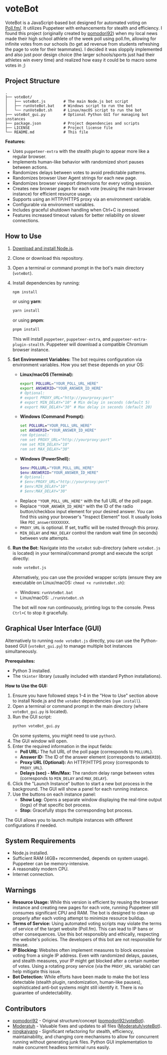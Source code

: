# voteBot

VoteBot is a JavaScript-based bot designed for automated voting on [Poll.fm/](https://poll.fm/). It utilizes Puppeteer with enhancements for stealth and efficiency. I found this project (originally created by [pomodori92](https://github.com/pomodori92)) when my local news made their high school athlete of the week poll using poll.fm, allowing for infinite votes from our schools (to get ad revenue from students refreshing the page to vote for their teammates). I decided it was sloppily implemented and also just poor design choice (the larger schools/sports just had their athletes win every time) and realized how easy it could be to macro some votes in ;)

## Project Structure

```
.
├── voteBot/
│   ├── voteBot.js        # The main Node.js bot script
│   ├── runVoteBot.bat    # Windows script to run the bot
│   └── runVoteBot.sh     # Linux/macOS script to run the bot
├── voteBot_gui.py        # Optional Python GUI for managing bot instances
├── package.json          # Project dependencies and scripts
├── LICENSE               # Project license file
└── README.md             # This file
```

**Features:**
*   Uses `puppeteer-extra` with the stealth plugin to appear more like a regular browser.
*   Implements human-like behavior with randomized short pauses between actions.
*   Randomizes delays between votes to avoid predictable patterns.
*   Randomizes browser User Agent strings for each new page.
*   Randomizes browser viewport dimensions for every voting session.
*   Creates new browser pages for each vote (reusing the main browser instance) for efficient resource usage.
*   Supports using an HTTP/HTTPS proxy via an environment variable.
*   Configurable via environment variables.
*   Includes graceful shutdown handling when Ctrl+C is pressed.
*   Features increased timeout values for better reliability on slower connections.

## How to Use

1.  [Download and install Node.js](https://nodejs.org/).
2.  Clone or download this repository.
3.  Open a terminal or command prompt in the bot's main directory (`voteBot`).
4.  Install dependencies by running:
    ```bash
    npm install
    ```
    or using **yarn**:
    ```bash
    yarn install
    ```
    or using **pnpm**:
    ```bash
    pnpm install
    ```
    This will install `puppeteer`, `puppeteer-extra`, and `puppeteer-extra-plugin-stealth`. Puppeteer will download a compatible Chromium browser instance.

5.  **Set Environment Variables:** The bot requires configuration via environment variables. How you set these depends on your OS:
    *   **Linux/macOS (Terminal):**
        ```bash
        export POLLURL="YOUR_POLL_URL_HERE"
        export ANSWERID="YOUR_ANSWER_ID_HERE"
        # Optional:
        # export PROXY_URL="http://yourproxy:port"
        # export MIN_DELAY="10" # Min delay in seconds (default 5)
        # export MAX_DELAY="30" # Max delay in seconds (default 20)
        ```
    *   **Windows (Command Prompt):**
        ```cmd
        set POLLURL="YOUR_POLL_URL_HERE"
        set ANSWERID="YOUR_ANSWER_ID_HERE"
        rem Optional:
        rem set PROXY_URL="http://yourproxy:port"
        rem set MIN_DELAY="10"
        rem set MAX_DELAY="30"
        ```
    *   **Windows (PowerShell):**
        ```powershell
        $env:POLLURL="YOUR_POLL_URL_HERE"
        $env:ANSWERID="YOUR_ANSWER_ID_HERE"
        # Optional:
        # $env:PROXY_URL="http://yourproxy:port"
        # $env:MIN_DELAY="10"
        # $env:MAX_DELAY="30"
        ```
    *   Replace `"YOUR_POLL_URL_HERE"` with the full URL of the poll page.
    *   Replace `"YOUR_ANSWER_ID_HERE"` with the ID of the radio button/checkbox input element for your desired answer. You can find this using your browser's "Inspect Element" tool. It usually looks like `PDI_answerXXXXXXXX`.
    *   `PROXY_URL` is optional. If set, traffic will be routed through this proxy.
    *   `MIN_DELAY` and `MAX_DELAY` control the random wait time (in seconds) between vote attempts.

6.  **Run the Bot:** Navigate into the `voteBot` sub-directory (where `voteBot.js` is located) in your terminal/command prompt and execute the script directly:
    ```bash
    node voteBot.js
    ```
    Alternatively, you can use the provided wrapper scripts (ensure they are executable on Linux/macOS: `chmod +x runVoteBot.sh`):
    *   Windows: `runVoteBot.bat`
    *   Linux/macOS: `./runVoteBot.sh`

    The bot will now run continuously, printing logs to the console. Press `Ctrl+C` to stop it gracefully.

## Graphical User Interface (GUI)

Alternatively to running `node voteBot.js` directly, you can use the Python-based GUI (`voteBot_gui.py`) to manage multiple bot instances simultaneously.

**Prerequisites:**
*   Python 3 installed.
*   The `tkinter` library (usually included with standard Python installations).

**How to Use the GUI:**

1.  Ensure you have followed steps 1-4 in the "How to Use" section above to install Node.js and the `voteBot` dependencies (`npm install`).
2.  Open a terminal or command prompt in the main directory (where `voteBot_gui.py` is located).
3.  Run the GUI script:
    ```bash
    python voteBot_gui.py
    ```
    On some systems, you might need to use `python3`.
4.  The GUI window will open.
5.  Enter the required information in the input fields:
    *   **Poll URL:** The full URL of the poll page (corresponds to `POLLURL`).
    *   **Answer ID:** The ID of the answer element (corresponds to `ANSWERID`).
    *   **Proxy URL (Optional):** An HTTP/HTTPS proxy (corresponds to `PROXY_URL`).
    *   **Delays (sec) - Min/Max:** The random delay range between votes (corresponds to `MIN_DELAY` and `MAX_DELAY`).
6.  Click the "Launch Instance" button to start a new bot process in the background. The GUI will show a panel for each running instance.
7.  Use the buttons on each instance panel:
    *   **Show Log:** Opens a separate window displaying the real-time output (logs) of that specific bot process.
    *   **Stop:** Gracefully stops the corresponding bot process.

The GUI allows you to launch multiple instances with different configurations if needed.

## System Requirements

*   Node.js installed.
*   Sufficient RAM (4GB+ recommended, depends on system usage). Puppeteer can be memory-intensive.
*   A reasonably modern CPU.
*   Internet connection.

## Warnings

*   **Resource Usage:** While this version is efficient by reusing the browser instance and creating new pages for each vote, running Puppeteer still consumes significant CPU and RAM. The bot is designed to clean up properly after each voting attempt to minimize resource buildup.
*   **Terms of Service:** Using automated voting scripts may violate the terms of service of the target website (Poll.fm). This can lead to IP bans or other consequences. Use this bot responsibly and ethically, respecting the website's policies. The developers of this bot are not responsible for misuse.
*   **IP Blocking:** Websites often implement measures to block excessive voting from a single IP address. Even with randomized delays, pauses, and stealth measures, your IP might get blocked after a certain number of votes. Using a rotating proxy service (via the `PROXY_URL` variable) can help mitigate this issue.
*   **Bot Detection:** While efforts have been made to make the bot less detectable (stealth plugin, randomization, human-like pauses), sophisticated anti-bot systems might still identify it. There is no guarantee of undetectability.

## Contributors

*   [pomodori92](https://github.com/pomodori92) - Original structure/concept ([pomodori92/voteBot](https://github.com/pomodori92/voteBot)).
*   [Moderatuh](https://github.com/Moderatuh) - Valuable fixes and updates to all files ([Moderatuh/voteBot](https://github.com/Moderatuh/voteBot)).
*   [ningkaiyang](https://github.com/ningkaiyang) - Significant refactoring for stealth, efficiency, maintainability, and changing core mechanisms to allow for concurrent running without generating junk files. Python GUI implementation to make concurrent headless terminal runs easily.

